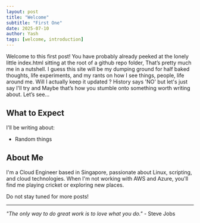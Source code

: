 ```yaml
---
layout: post
title: "Welcome"
subtitle: "First One"
date: 2025-07-10
author: Yash
tags: [welcome, introduction]
---
```


Welcome to this first post!
You have probably already peeked at the lonely little index.html sitting at the root of a github repo folder, That’s pretty much me in a nutshell. I guess this site will be my dumping ground for half baked thoughts, life experiments, and my rants on how I see things, people, life around me. Will I actually keep it updated ? History says 'NO' but let's just say I'll try and Maybe that’s how you stumble onto something worth writing about. Let’s see…

## What to Expect

I'll be writing about:
- Random things


## About Me

I'm a Cloud Engineer based in Singapore, passionate about Linux, scripting, and cloud technologies. When I'm not working with AWS and Azure, you'll find me playing cricket or exploring new places.

Do not stay tuned for more posts!

---

*"The only way to do great work is to love what you do."* - Steve Jobs 